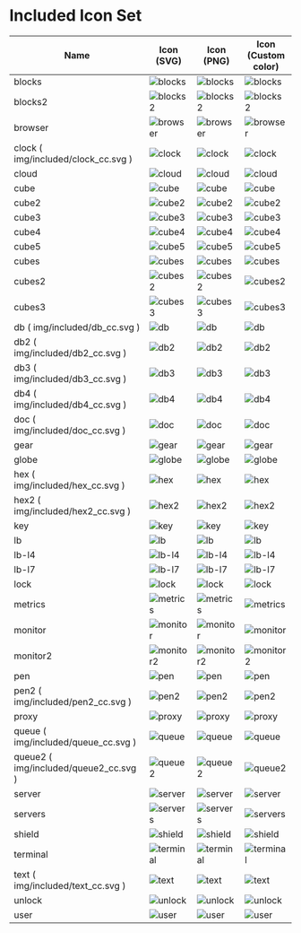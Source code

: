 # Included Icon Set

| Name | Icon (SVG) | Icon (PNG) | Icon (Custom color) |
| ---- | ---- | ---- | ---- |
| blocks | ![blocks](img/included/blocks.svg) | ![blocks](img/included/blocks.png) | ![blocks](img/included/blocks_cc.svg) |
| blocks2 | ![blocks2](img/included/blocks2.svg) | ![blocks2](img/included/blocks2.png) | ![blocks2](img/included/blocks2_cc.svg) |
| browser | ![browser](img/included/browser.svg) | ![browser](img/included/browser.png) | ![browser](img/included/browser_cc.svg) |
| clock ( img/included/clock_cc.svg ) | ![clock](img/included/clock.svg) | ![clock](img/included/clock.png) | ![clock](img/included/clock_cc.svg) |
| cloud | ![cloud](img/included/cloud.svg) | ![cloud](img/included/cloud.png) | ![cloud](img/included/cloud_cc.svg) |
| cube | ![cube](img/included/cube.svg) | ![cube](img/included/cube.png) | ![cube](img/included/cube_cc.svg) |
| cube2 | ![cube2](img/included/cube2.svg) | ![cube2](img/included/cube2.png) | ![cube2](img/included/cube2_cc.svg) |
| cube3 | ![cube3](img/included/cube3.svg) | ![cube3](img/included/cube3.png) | ![cube3](img/included/cube3_cc.svg) |
| cube4 | ![cube4](img/included/cube4.svg) | ![cube4](img/included/cube4.png) | ![cube4](img/included/cube4_cc.svg) |
| cube5 | ![cube5](img/included/cube5.svg) | ![cube5](img/included/cube5.png) | ![cube5](img/included/cube5_cc.svg) |
| cubes | ![cubes](img/included/cubes.svg) | ![cubes](img/included/cubes.png) | ![cubes](img/included/cubes_cc.svg) |
| cubes2 | ![cubes2](img/included/cubes2.svg) | ![cubes2](img/included/cubes2.png) | ![cubes2](img/included/cubes2_cc.svg) |
| cubes3 | ![cubes3](img/included/cubes3.svg) | ![cubes3](img/included/cubes3.png) | ![cubes3](img/included/cubes3_cc.svg) |
| db ( img/included/db_cc.svg ) | ![db](img/included/db.svg) | ![db](img/included/db.png) | ![db](img/included/db_cc.svg) |
| db2 ( img/included/db2_cc.svg ) | ![db2](img/included/db2.svg) | ![db2](img/included/db2.png) | ![db2](img/included/db2_cc.svg) |
| db3 ( img/included/db3_cc.svg ) | ![db3](img/included/db3.svg) | ![db3](img/included/db3.png) | ![db3](img/included/db3_cc.svg) |
| db4 ( img/included/db4_cc.svg ) | ![db4](img/included/db4.svg) | ![db4](img/included/db4.png) | ![db4](img/included/db4_cc.svg) |
| doc ( img/included/doc_cc.svg ) | ![doc](img/included/doc.svg) | ![doc](img/included/doc.png) | ![doc](img/included/doc_cc.svg) |
| gear | ![gear](img/included/gear.svg) | ![gear](img/included/gear.png) | ![gear](img/included/gear_cc.svg) |
| globe | ![globe](img/included/globe.svg) | ![globe](img/included/globe.png) | ![globe](img/included/globe_cc.svg) |
| hex ( img/included/hex_cc.svg ) | ![hex](img/included/hex.svg) | ![hex](img/included/hex.png) | ![hex](img/included/hex_cc.svg) |
| hex2 ( img/included/hex2_cc.svg ) | ![hex2](img/included/hex2.svg) | ![hex2](img/included/hex2.png) | ![hex2](img/included/hex2_cc.svg) |
| key | ![key](img/included/key.svg) | ![key](img/included/key.png) | ![key](img/included/key_cc.svg) |
| lb | ![lb](img/included/lb.svg) | ![lb](img/included/lb.png) | ![lb](img/included/lb_cc.svg) |
| lb-l4 | ![lb-l4](img/included/lb-l4.svg) | ![lb-l4](img/included/lb-l4.png) | ![lb-l4](img/included/lb-l4_cc.svg) |
| lb-l7 | ![lb-l7](img/included/lb-l7.svg) | ![lb-l7](img/included/lb-l7.png) | ![lb-l7](img/included/lb-l7_cc.svg) |
| lock | ![lock](img/included/lock.svg) | ![lock](img/included/lock.png) | ![lock](img/included/lock_cc.svg) |
| metrics | ![metrics](img/included/metrics.svg) | ![metrics](img/included/metrics.png) | ![metrics](img/included/metrics_cc.svg) |
| monitor | ![monitor](img/included/monitor.svg) | ![monitor](img/included/monitor.png) | ![monitor](img/included/monitor_cc.svg) |
| monitor2 | ![monitor2](img/included/monitor2.svg) | ![monitor2](img/included/monitor2.png) | ![monitor2](img/included/monitor2_cc.svg) |
| pen | ![pen](img/included/pen.svg) | ![pen](img/included/pen.png) | ![pen](img/included/pen_cc.svg) |
| pen2 ( img/included/pen2_cc.svg ) | ![pen2](img/included/pen2.svg) | ![pen2](img/included/pen2.png) | ![pen2](img/included/pen2_cc.svg) |
| proxy | ![proxy](img/included/proxy.svg) | ![proxy](img/included/proxy.png) | ![proxy](img/included/proxy_cc.svg) |
| queue ( img/included/queue_cc.svg ) | ![queue](img/included/queue.svg) | ![queue](img/included/queue.png) | ![queue](img/included/queue_cc.svg) |
| queue2 ( img/included/queue2_cc.svg ) | ![queue2](img/included/queue2.svg) | ![queue2](img/included/queue2.png) | ![queue2](img/included/queue2_cc.svg) |
| server | ![server](img/included/server.svg) | ![server](img/included/server.png) | ![server](img/included/server_cc.svg) |
| servers | ![servers](img/included/servers.svg) | ![servers](img/included/servers.png) | ![servers](img/included/servers_cc.svg) |
| shield | ![shield](img/included/shield.svg) | ![shield](img/included/shield.png) | ![shield](img/included/shield_cc.svg) |
| terminal | ![terminal](img/included/terminal.svg) | ![terminal](img/included/terminal.png) | ![terminal](img/included/terminal_cc.svg) |
| text ( img/included/text_cc.svg ) | ![text](img/included/text.svg) | ![text](img/included/text.png) | ![text](img/included/text_cc.svg) |
| unlock | ![unlock](img/included/unlock.svg) | ![unlock](img/included/unlock.png) | ![unlock](img/included/unlock_cc.svg) |
| user | ![user](img/included/user.svg) | ![user](img/included/user.png) | ![user](img/included/user_cc.svg) |

